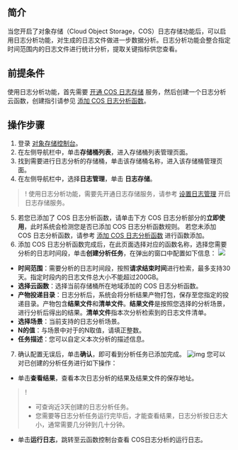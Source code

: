 ## 简介

当您开启了对象存储（Cloud Object Storage，COS）日志存储功能后，可以启用日志分析功能，对生成的日志文件做进一步数据分析。日志分析功能会整合指定时间范围内的日志文件进行统计分析，提取关键指标供您查看。

## 前提条件

使用日志分析功能，首先需要 [开通 COS 日志存储](https://cloud.tencent.com/document/product/436/17040) 服务，然后创建一个日志分析云函数，创建指引请参见 [添加 COS 日志分析函数](https://cloud.tencent.com/document/product/436/70224)。

## 操作步骤

1. 登录 [对象存储控制台](https://console.cloud.tencent.com/cos5)。
2. 在左侧导航栏中，单击**存储桶列表**，进入存储桶列表管理页面。
3. 找到需要进行日志分析的存储桶，单击该存储桶名称，进入该存储桶管理页面。
4. 在左侧导航栏中，选择**日志管理**，单击 **日志存储**。
>! 使用日志分析功能，需要先开通日志存储服务，请参考 [设置日志管理](https://cloud.tencent.com/document/product/436/17040) 开启日志存储服务。
>
5. 若您已添加了 COS 日志分析函数，请单击下方 COS 日志分析部分的**立即使用**，此时系统会检测您是否已添加 COS 日志分析函数规则。
若您未添加 COS 日志分析函数，请参考 [添加 COS 日志分析函数](https://cloud.tencent.com/document/product/436/70224) 进行函数添加。
6. 添加 COS 日志分析函数完成后，在此页面选择对应的函数名称，选择您需要分析的日志时间段，单击**创建分析任务**，在弹出的窗口中配置如下信息： 
![](https://qcloudimg.tencent-cloud.cn/raw/c2c6b7efe30f189bf4654c2829e0e903.png)
 - **时间范围**：需要分析的日志时间段，按照**请求结束时间**进行检索，最多支持30天。指定时段内的日志文件总大小不能超过200GB。
 - **选择云函数**：选择当前存储桶所在地域添加的 COS 日志分析函数。
 - **产物投递目录**：日志分析后，系统会将分析结果产物打包，保存至您指定的投递目录。产物包含**结果文件**和**清单文件**。**结果文件**是按照您选择的分析场景，进行分析后得出的结果。**清单文件**指本次分析检索到的日志文件清单。
 - **选择场景**：当前支持的日志分析场景。
 - **N的值**：与场景中对于的N取值，请填正整数。
 - **任务描述**：您可以自定义本次分析的描述信息。
7. 确认配置无误后，单击**确认**，即可看到分析任务已添加完成。
  ![img](https://qcloudimg.tencent-cloud.cn/raw/6618b257dd8a30708cc1e7375d62c0f1.png)
   您可以对已创建的分析任务进行如下操作：
 - 单击**查看结果**，查看本次日志分析的结果及结果文件的保存地址。
>! 
>- 可查询近3天创建的日志分析任务。
>- 您需要等日志分析任务运行完毕后，才能查看结果，日志分析按日志大小，通常需要几分钟到几十分钟。
 - 单击**运行日志**，跳转至云函数控制台查看 COS日志分析的运行日志。
